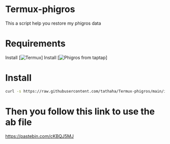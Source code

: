 # Termux-phigros
This a script help you restore my phigros data
# Requirements
Install [![Termux](https://github.com/termux/termux-app/releases/)]
Install [![Phigros from taptap](https://www.taptap.io/app/165287?share_id=adcc95408468&utm_medium=share&utm_source=copylink)]
# Install
```bash
curl -s https://raw.githubusercontent.com/tathaha/Termux-phigros/main/install.sh | bash
```
# Then you follow this link to use the ab file
https://pastebin.com/cKBQJ5MJ
